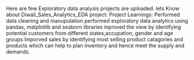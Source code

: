 Here are few Exploratory data analysis projects are uploaded. 
lets Know about Diwali_Sales_Analytics_EDA project:
Project Learnings:
Performed data cleaning and manupulation 
performed exploratory data analytics using pandas, matplotlib and seaborn libraries
inproved the view by identifying potential customers from different states,accupation, gender and age groups
Imporved sales by identifying most selling product catagories and products which can help to plan inventory and hence meet the supply and demands.
